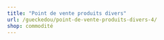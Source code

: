 ```yaml
---
title: "Point de vente produits divers"
url: /gueckedou/point-de-vente-produits-divers-4/
shop: commodité
---
```

